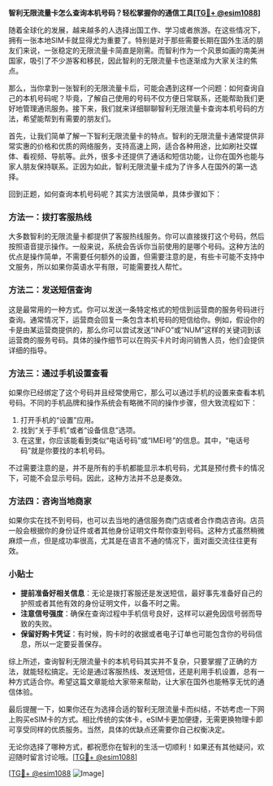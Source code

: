 **智利无限流量卡怎么查询本机号码？轻松掌握你的通信工具[[TG💪+ @esim1088](https://t.me/s/esim1088)]**

随着全球化的发展，越来越多的人选择出国工作、学习或者旅游。在这些情况下，拥有一张本地SIM卡就显得尤为重要了。特别是对于那些需要长期在国外生活的朋友们来说，一张稳定的无限流量卡简直是刚需。而智利作为一个风景如画的南美洲国家，吸引了不少游客和移民，因此智利的无限流量卡也逐渐成为大家关注的焦点。

那么，当你拿到一张智利的无限流量卡后，可能会遇到这样一个问题：如何查询自己的本机号码呢？毕竟，了解自己使用的号码不仅方便日常联系，还能帮助我们更好地管理通讯服务。接下来，我们就来详细聊聊智利无限流量卡查询本机号码的方法，希望能帮到有需要的朋友们。

首先，让我们简单了解一下智利无限流量卡的特点。智利的无限流量卡通常提供非常实惠的价格和优质的网络服务，支持高速上网，适合各种用途，比如刷社交媒体、看视频、导航等。此外，很多卡还提供了通话和短信功能，让你在国外也能与家人朋友保持联系。正因为如此，智利无限流量卡成为了许多人在国外的第一选择。

回到正题，如何查询本机号码呢？其实方法很简单，具体步骤如下：

### 方法一：拨打客服热线

大多数智利的无限流量卡都提供了客服热线服务。你可以直接拨打这个号码，然后按照语音提示操作。一般来说，系统会告诉你当前使用的是哪个号码。这种方法的优点是操作简单，不需要任何额外的设置，但需要注意的是，有些卡可能不支持中文服务，所以如果你英语水平有限，可能需要找人帮忙。

### 方法二：发送短信查询

这是最常用的一种方式。你可以发送一条特定格式的短信到运营商的服务号码进行查询。通常情况下，运营商会回复一条包含本机号码的短信给你。例如，假设你的卡是由某运营商提供的，那么你可以尝试发送“INFO”或“NUM”这样的关键词到该运营商的服务号码。具体的操作细节可以在购买卡片时询问销售人员，他们会提供详细的指导。

### 方法三：通过手机设置查看

如果你已经绑定了这个号码并且经常使用它，那么可以通过手机的设置来查看本机号码。不同的手机品牌和操作系统会有略微不同的操作步骤，但大致流程如下：

1. 打开手机的“设置”应用。
2. 找到“关于手机”或者“设备信息”选项。
3. 在这里，你应该能看到类似“电话号码”或“IMEI号”的信息。其中，“电话号码”就是你要找的本机号码。

不过需要注意的是，并不是所有的手机都能显示本机号码，尤其是预付费卡的情况下，可能不会显示号码。因此，这种方法并不总是奏效。

### 方法四：咨询当地商家

如果你实在找不到号码，也可以去当地的通信服务商门店或者合作商店咨询。店员一般会根据你的身份证件或者其他身份证明文件帮你查到号码。这种方式虽然稍微麻烦一点，但是成功率很高，尤其是在语言不通的情况下，面对面交流往往更有效。

### 小贴士

- **提前准备好相关信息**：无论是拨打客服还是发送短信，最好事先准备好自己的护照或者其他有效的身份证明文件，以备不时之需。
- **注意信号强度**：确保在查询过程中手机信号良好，这样可以避免因信号弱而导致的失败。
- **保留好购卡凭证**：有时候，购卡时的收据或者电子订单也可能包含你的号码信息，所以一定要妥善保存。

综上所述，查询智利无限流量卡的本机号码其实并不复杂，只要掌握了正确的方法，就能轻松搞定。无论是通过客服热线、发送短信，还是利用手机设置，总有一种方式适合你。希望这篇文章能给大家带来帮助，让大家在国外也能畅享无忧的通信体验。

最后提醒一下，如果你还在为选择合适的智利无限流量卡而纠结，不妨考虑一下网上购买eSIM卡的方式。相比传统的实体卡，eSIM卡更加便捷，无需更换物理卡即可享受同样的优质服务。当然，具体的优缺点还需要你自己权衡决定。

无论你选择了哪种方式，都祝愿你在智利的生活一切顺利！如果还有其他疑问，欢迎随时留言讨论哦。[[TG💪+ @esim1088](https://t.me/s/esim1088)]

[[TG💪+ @esim1088](https://t.me/s/esim1088) ![Image](https://i.postimg.cc/4NQfJmqS/Snipaste-2025-05-13-00-14-12.png)]